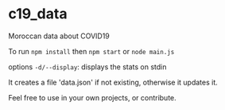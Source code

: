 # c19_data
Moroccan data about COVID19

To run
`npm install`
then
`npm start`
or
`node main.js`

options
`-d/--display`: displays the stats on stdin 

It creates a file 'data.json' if not existing, otherwise it updates it.

Feel free to use in your own projects, or contribute.
